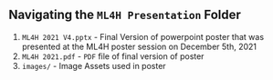 ## Navigating the ``ML4H Presentation`` Folder
1. ```ML4H 2021 V4.pptx``` - Final Version of powerpoint poster that was presented at the ML4H poster session on  December 5th, 2021
2. ``ML4H 2021.pdf`` - ``PDF`` file of final version of poster
3. ``images/`` - Image Assets used in poster
